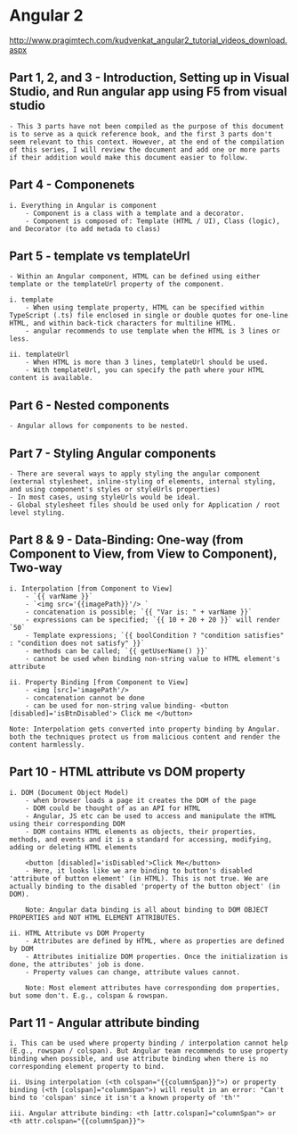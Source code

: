 Angular 2
======================
http://www.pragimtech.com/kudvenkat_angular2_tutorial_videos_download.aspx

## Part 1, 2, and 3 - Introduction, Setting up in Visual Studio, and Run angular app using F5 from visual studio
    
    - This 3 parts have not been compiled as the purpose of this document is to serve as a quick reference book, and the first 3 parts don't seem relevant to this context. However, at the end of the compilation of this series, I will review the document and add one or more parts if their addition would make this document easier to follow.
    
## Part 4 - Componenets
    
    i. Everything in Angular is component
        - Component is a class with a template and a decorator.
        - Component is composed of: Template (HTML / UI), Class (logic), and Decorator (to add metada to class)
        
## Part 5 - template vs templateUrl

    - Within an Angular component, HTML can be defined using either template or the templateUrl property of the component.
    
    i. template
        - When using template property, HTML can be specified within TypeScript (.ts) file enclosed in single or double quotes for one-line HTML, and within back-tick characters for multiline HTML.
        - angular recommends to use template when the HTML is 3 lines or less.
        
    ii. templateUrl
        - When HTML is more than 3 lines, templateUrl should be used.
        - With templateUrl, you can specify the path where your HTML content is available.
        
## Part 6 - Nested components

    - Angular allows for components to be nested.
    
## Part 7 - Styling Angular components

    - There are several ways to apply styling the angular component (external stylesheet, inline-styling of elements, internal styling, and using component's styles or styleUrls properties)
    - In most cases, using styleUrls would be ideal.
    - Global stylesheet files should be used only for Application / root level styling.

## Part 8 & 9 - Data-Binding: One-way (from Component to View, from View to Component), Two-way

	i. Interpolation [from Component to View]
		- `{{ varName }}`
		- `<img src='{{imagePath}}'/> `
		- concatenation is possible; `{{ "Var is: " + varName }}`
		- expressions can be specified; `{{ 10 + 20 + 20 }}` will render `50`
		- Template expressions; `{{ boolCondition ? "condition satisfies" : "condition does not satisfy" }}`
		- methods can be called; `{{ getUserName() }}`
		- cannot be used when binding non-string value to HTML element's attribute

	ii. Property Binding [from Component to View]
		- <img [src]='imagePath'/>
		- concatenation cannot be done
		- can be used for non-string value binding- <button [disabled]='isBtnDisabled'> Click me </button>
		
	Note: Interpolation gets converted into property binding by Angular. both the techniques protect us from malicious content and render the content harmlessly.

## Part 10 - HTML attribute vs DOM property

	i. DOM (Document Object Model)
		- when browser loads a page it creates the DOM of the page
		- DOM could be thought of as an API for HTML
		- Angular, JS etc can be used to access and manipulate the HTML using their corresponding DOM
		- DOM contains HTML elements as objects, their properties, methods, and events and it is a standard for accessing, modifying, adding or deleting HTML elements
		
		<button [disabled]='isDisabled'>Click Me</button>
		- Here, it looks like we are binding to button's disabled 'attribute of button element' (in HTML). This is not true. We are actually binding to the disabled 'property of the button object' (in DOM).
		
		Note: Angular data binding is all about binding to DOM OBJECT PROPERTIES and NOT HTML ELEMENT ATTRIBUTES.
		
	ii. HTML Attribute vs DOM Property
		- Attributes are defined by HTML, where as properties are defined by DOM
		- Attributes initialize DOM properties. Once the initialization is done, the attributes' job is done.
		- Property values can change, attribute values cannot.
		
		Note: Most element attributes have corresponding dom properties, but some don't. E.g., colspan & rowspan.
		
## Part 11 - Angular attribute binding
	
    i. This can be used where property binding / interpolation cannot help (E.g., rowspan / colspan). But Angular team recommends to use property binding when possible, and use attribute binding when there is no corresponding element property to bind.
	
	ii. Using interpolation (<th colspan="{{columnSpan}}">) or property binding (<th [colspan]="columnSpan">) will result in an error: "Can't bind to 'colspan' since it isn't a known property of 'th'"
	
	iii. Angular attribute binding: <th [attr.colspan]="columnSpan"> or <th attr.colspan="{{columnSpan}}">


